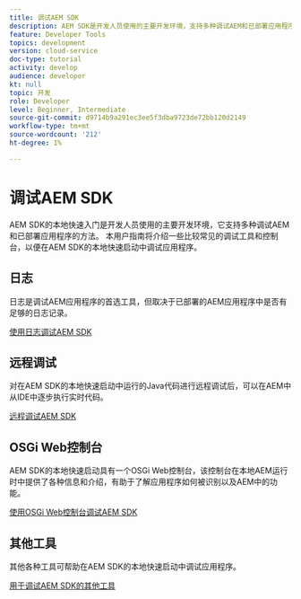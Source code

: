 ```yaml
---
title: 调试AEM SDK
description: AEM SDK是开发人员使用的主要开发环境，支持多种调试AEM和已部署应用程序的方法。
feature: Developer Tools
topics: development
version: cloud-service
doc-type: tutorial
activity: develop
audience: developer
kt: null
topic: 开发
role: Developer
level: Beginner, Intermediate
source-git-commit: d9714b9a291ec3ee5f3dba9723de72bb120d2149
workflow-type: tm+mt
source-wordcount: '212'
ht-degree: 1%

---
```



# 调试AEM SDK

AEM SDK的本地快速入门是开发人员使用的主要开发环境，它支持多种调试AEM和已部署应用程序的方法。 本用户指南将介绍一些比较常见的调试工具和控制台，以便在AEM SDK的本地快速启动中调试应用程序。

## 日志

日志是调试AEM应用程序的首选工具，但取决于已部署的AEM应用程序中是否有足够的日志记录。

[使用日志调试AEM SDK](./logs.md)

## 远程调试

对在AEM SDK的本地快速启动中运行的Java代码进行远程调试后，可以在AEM中从IDE中逐步执行实时代码。

[远程调试AEM SDK](./remote-debugging.md)

## OSGi Web控制台

AEM SDK的本地快速启动具有一个OSGi Web控制台，该控制台在本地AEM运行时中提供了各种信息和介绍，有助于了解应用程序如何被识别以及AEM中的功能。

[使用OSGi Web控制台调试AEM SDK](./osgi-web-consoles.md)

## 其他工具

其他各种工具可帮助在AEM SDK的本地快速启动中调试应用程序。

[用于调试AEM SDK的其他工具](./other-tools.md)
